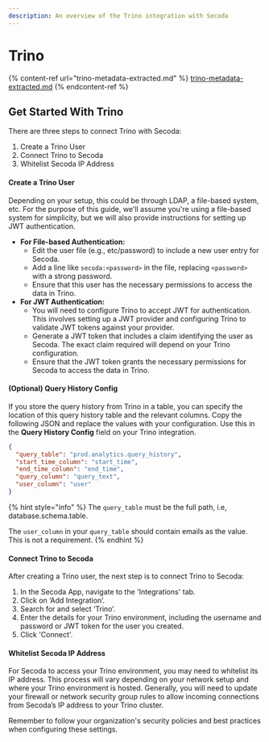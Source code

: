 ```yaml
---
description: An overview of the Trino integration with Secoda
---
```


# Trino

{% content-ref url="trino-metadata-extracted.md" %}
[trino-metadata-extracted.md](trino-metadata-extracted.md)
{% endcontent-ref %}

## Get Started With Trino

There are three steps to connect Trino with Secoda:

1. Create a Trino User
2. Connect Trino to Secoda
3. Whitelist Secoda IP Address

#### **Create a Trino User**

Depending on your setup, this could be through LDAP, a file-based system, etc. For the purpose of this guide, we'll assume you're using a file-based system for simplicity, but we will also provide instructions for setting up JWT authentication.

* **For File-based Authentication:**
  * Edit the user file (e.g., etc/password) to include a new user entry for Secoda.
  * Add a line like `secoda:<password>` in the file, replacing `<password>` with a strong password.
  * Ensure that this user has the necessary permissions to access the data in Trino.
* **For JWT Authentication:**
  * You will need to configure Trino to accept JWT for authentication. This involves setting up a JWT provider and configuring Trino to validate JWT tokens against your provider.
  * Generate a JWT token that includes a claim identifying the user as Secoda. The exact claim required will depend on your Trino configuration.
  * Ensure that the JWT token grants the necessary permissions for Secoda to access the data in Trino.

#### **(Optional) Query History Config**

If you store the query history from Trino in a table, you can specify the location of this query history table and the relevant columns. Copy the following JSON and replace the values with your configuration. Use this in the  **Query History Config** field on your Trino integration.

```json
{
  "query_table": "prod.analytics.query_history",
  "start_time_column": "start_time", 
  "end_time_column": "end_time",
  "query_column": "query_text",
  "user_column": "user"
}
```

{% hint style="info" %}
The `query_table` must be the full path, i.e, database.schema.table.

The `user_column` in your `query_table` should contain emails as the value. This is not a requirement.&#x20;
{% endhint %}

#### **Connect Trino to Secoda**&#x20;

After creating a Trino user, the next step is to connect Trino to Secoda:

1. In the Secoda App, navigate to the 'Integrations' tab.
2. Click on ‘Add Integration’.
3. Search for and select ‘Trino’.
4. Enter the details for your Trino environment, including the username and password or JWT token for the user you created.
5. Click 'Connect'.

#### **Whitelist Secoda IP Address**&#x20;

For Secoda to access your Trino environment, you may need to whitelist its IP address. This process will vary depending on your network setup and where your Trino environment is hosted. Generally, you will need to update your firewall or network security group rules to allow incoming connections from Secoda’s IP address to your Trino cluster.

Remember to follow your organization's security policies and best practices when configuring these settings.
